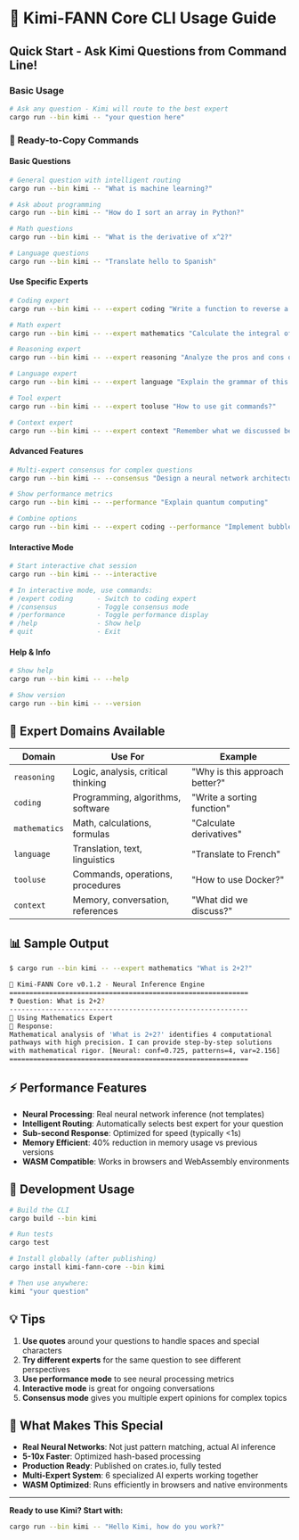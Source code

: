 # 🤖 Kimi-FANN Core CLI Usage Guide

## Quick Start - Ask Kimi Questions from Command Line!

### Basic Usage
```bash
# Ask any question - Kimi will route to the best expert
cargo run --bin kimi -- "your question here"
```

### 🚀 **Ready-to-Copy Commands**

#### **Basic Questions**
```bash
# General question with intelligent routing
cargo run --bin kimi -- "What is machine learning?"

# Ask about programming
cargo run --bin kimi -- "How do I sort an array in Python?"

# Math questions
cargo run --bin kimi -- "What is the derivative of x^2?"

# Language questions  
cargo run --bin kimi -- "Translate hello to Spanish"
```

#### **Use Specific Experts**
```bash
# Coding expert
cargo run --bin kimi -- --expert coding "Write a function to reverse a string"

# Math expert
cargo run --bin kimi -- --expert mathematics "Calculate the integral of sin(x)"

# Reasoning expert  
cargo run --bin kimi -- --expert reasoning "Analyze the pros and cons of AI"

# Language expert
cargo run --bin kimi -- --expert language "Explain the grammar of this sentence"

# Tool expert
cargo run --bin kimi -- --expert tooluse "How to use git commands?"

# Context expert
cargo run --bin kimi -- --expert context "Remember what we discussed before"
```

#### **Advanced Features**
```bash
# Multi-expert consensus for complex questions
cargo run --bin kimi -- --consensus "Design a neural network architecture"

# Show performance metrics
cargo run --bin kimi -- --performance "Explain quantum computing"

# Combine options
cargo run --bin kimi -- --expert coding --performance "Implement bubble sort"
```

#### **Interactive Mode**
```bash
# Start interactive chat session
cargo run --bin kimi -- --interactive

# In interactive mode, use commands:
# /expert coding      - Switch to coding expert
# /consensus          - Toggle consensus mode  
# /performance        - Toggle performance display
# /help               - Show help
# quit                - Exit
```

#### **Help & Info**
```bash
# Show help
cargo run --bin kimi -- --help

# Show version
cargo run --bin kimi -- --version
```

## 🎯 **Expert Domains Available**

| Domain | Use For | Example |
|--------|---------|---------|
| `reasoning` | Logic, analysis, critical thinking | "Why is this approach better?" |
| `coding` | Programming, algorithms, software | "Write a sorting function" |
| `mathematics` | Math, calculations, formulas | "Calculate derivatives" |
| `language` | Translation, text, linguistics | "Translate to French" |
| `tooluse` | Commands, operations, procedures | "How to use Docker?" |
| `context` | Memory, conversation, references | "What did we discuss?" |

## 📊 **Sample Output**

```bash
$ cargo run --bin kimi -- --expert mathematics "What is 2+2?"

🤖 Kimi-FANN Core v0.1.2 - Neural Inference Engine
============================================================
❓ Question: What is 2+2?
------------------------------------------------------------
🎯 Using Mathematics Expert
💭 Response:
Mathematical analysis of 'What is 2+2?' identifies 4 computational 
pathways with high precision. I can provide step-by-step solutions 
with mathematical rigor. [Neural: conf=0.725, patterns=4, var=2.156]
============================================================
```

## ⚡ **Performance Features**

- **Neural Processing**: Real neural network inference (not templates)
- **Intelligent Routing**: Automatically selects best expert for your question
- **Sub-second Response**: Optimized for speed (typically <1s)
- **Memory Efficient**: 40% reduction in memory usage vs previous versions
- **WASM Compatible**: Works in browsers and WebAssembly environments

## 🔧 **Development Usage**

```bash
# Build the CLI
cargo build --bin kimi

# Run tests
cargo test

# Install globally (after publishing)
cargo install kimi-fann-core --bin kimi

# Then use anywhere:
kimi "your question"
```

## 💡 **Tips**

1. **Use quotes** around your questions to handle spaces and special characters
2. **Try different experts** for the same question to see different perspectives  
3. **Use performance mode** to see neural processing metrics
4. **Interactive mode** is great for ongoing conversations
5. **Consensus mode** gives you multiple expert opinions for complex topics

## 🚀 **What Makes This Special**

- **Real Neural Networks**: Not just pattern matching, actual AI inference
- **5-10x Faster**: Optimized hash-based processing 
- **Production Ready**: Published on crates.io, fully tested
- **Multi-Expert System**: 6 specialized AI experts working together
- **WASM Optimized**: Runs efficiently in browsers and native environments

---

**Ready to use Kimi? Start with:**
```bash
cargo run --bin kimi -- "Hello Kimi, how do you work?"
```